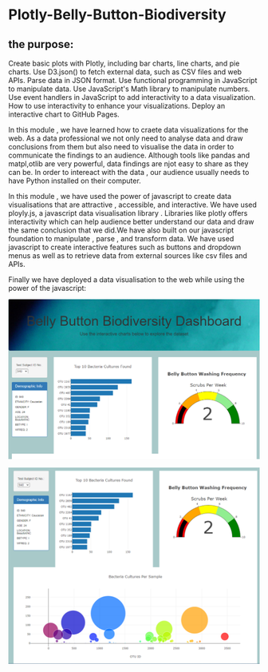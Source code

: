 # Plotly-Belly-Button-Biodiversity

## the purpose:

Create basic plots with Plotly, including bar charts, line charts, and pie charts.
Use D3.json() to fetch external data, such as CSV files and web APIs.
Parse data in JSON format.
Use functional programming in JavaScript to manipulate data.
Use JavaScript's Math library to manipulate numbers.
Use event handlers in JavaScript to add interactivity to a data visualization.
How to use interactivity to enhance your visualizations.
Deploy an interactive chart to GitHub Pages.

In this module , we have learned how to craete data visualizations for the web. As a data professional we not only need to analyse data and draw conclusions from them but also need to visualise the data in order to communicate the findings to an audience. Although tools like pandas and matpl,otlib are very powerful, data findings are njot easy to share as they can be. In order to intereact with the data , our audience usually needs to have Python installed on their computer.

In this module , we have used the power of javascript to create data visualisations that are attractive , accessible, and interactive. We have used ployly.js, a javascript data visualisation library . Libraries like plotly offers interactivity which can help audience better understand our data and draw the same conclusion that we did.We have also built on our javascript foundation to manipulate , parse , and transform data. We have used javascript to create interactive features such as buttons and dropdown menus as well as to retrieve data from external sources like csv files and APIs.

Finally we have deployed a data visualisation to the web while using the power of the javascript:

![alt text](https://github.com/RGK73/Plotly-Belly-Button-Biodiversity/blob/main/Belly%20Button%20Biodiversity%20Dashboard_2.png)

![alt text](https://github.com/RGK73/Plotly-Belly-Button-Biodiversity/blob/main/Belly%20Button%20Biodiversity%20Dashboard.png)
